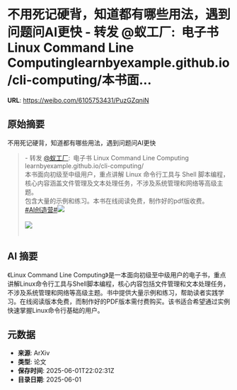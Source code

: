 # 不用死记硬背，知道都有哪些用法，遇到问题问AI更快 - 转发 @蚁工厂:&ensp;电子书 Linux Command Line Computinglearnbyexample.github.io/cli-computing/本书面...

**URL**: https://weibo.com/6105753431/PuzGZqniN

## 原始摘要

不用死记硬背，知道都有哪些用法，遇到问题问AI更快<br><blockquote> - 转发 <a href="https://weibo.com/2194035935" target="_blank">@蚁工厂</a>: 电子书 Linux Command Line Computing<br>learnbyexample.github.io/cli-computing/<br>本书面向初级至中级用户，重点讲解 Linux 命令行工具与 Shell 脚本编程，核心内容涵盖文件管理及文本处理任务，不涉及系统管理和网络等高级主题。<br>包含大量的示例和练习。本书在线阅读免费，制作好的pdf版收费。<br><a href="https://m.weibo.cn/search?containerid=231522type%3D1%26t%3D10%26q%3D%23AI%E5%88%9B%E9%80%A0%E8%90%A5%23" data-hide=""><span class="surl-text">#AI创造营#</span></a><img style="" src="https://tvax1.sinaimg.cn/large/82c654dfly1i1zyuuai0aj20m20v7akh.jpg" referrerpolicy="no-referrer"><br><br><img style="" src="https://tvax2.sinaimg.cn/large/82c654dfly1i1zyw44q9ej20gd0unqb5.jpg" referrerpolicy="no-referrer"><br><br></blockquote>

## AI 摘要

《Linux Command Line Computing》是一本面向初级至中级用户的电子书，重点讲解Linux命令行工具与Shell脚本编程，核心内容包括文件管理和文本处理任务，不涉及系统管理和网络等高级主题。书中提供大量示例和练习，帮助读者实践学习。在线阅读版本免费，而制作好的PDF版本需付费购买。该书适合希望通过实例快速掌握Linux命令行基础的用户。

## 元数据

- **来源**: ArXiv
- **类型**: 论文
- **保存时间**: 2025-06-01T22:02:31Z
- **目录日期**: 2025-06-01
